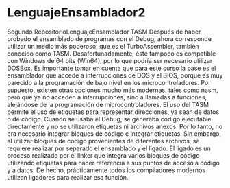 # LenguajeEnsamblador2
Segundo RepositorioLenguajeEnsamblador
TASM
Después de haber probado el ensamblado de programas con el Debug, ahora corresponde utilizar un
medio más poderoso, que es el TurboAssembler, también conocido como TASM. Desafortunadamente,
éste tampoco es compatible con Windows de 64 bits (Win64), por lo que podría ser necesario utilizar
DOSBox.
Es importante tomar en cuenta que para este curso la base es el ensamblador que accede a
interrupciones de DOS y el BIOS, porque es muy parecido a la programación de bajo nivel en los
microcontroladores. Por supuesto, existen otras opciones mucho más modernas, tales como nasm, pero
que ya no acceden a interrupciones, sino a llamadas a funciones, alejándose de la programación de
microcontroladores.
El uso del TASM permite el uso de etiquetas para representar direcciones, ya sean de datos o de código.
Cuando se usaba el Debug, se generaba código ejecutable directamente y no se utilizaron etiquetas ni
archivos anexos. Por lo tanto, no era necesario integrar bloques de código e integrar etiquetas.
Sin embargo, al utilizar bloques de código provenientes de diferentes archivos, se requiere realizar por
separado el ensamblado y el ligado. El ligado es un proceso realizado por el linker que integra varios
bloques de código utilizando etiquetas para hacer referencia a sus puntos de acceso a código y a datos.
De hecho, prácticamente todos los compiladores modernos utilizan ligadores para realizar esa función.

